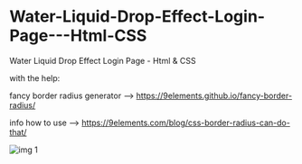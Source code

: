 # Water-Liquid-Drop-Effect-Login-Page---Html-CSS
Water Liquid Drop Effect Login Page - Html &amp; CSS


with the help:

fancy border radius generator -->  https://9elements.github.io/fancy-border-radius/

info how to use -->  https://9elements.com/blog/css-border-radius-can-do-that/

![img 1](https://user-images.githubusercontent.com/73035495/232589050-0f7a535b-833c-4af1-aea5-820302a2819e.png)

